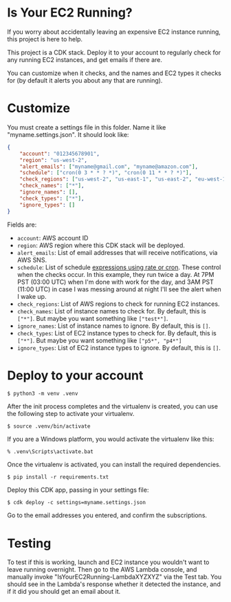 
# Is Your EC2 Running?

If you worry about accidentally leaving an expensive EC2 instance running, this project is here to help.

This project is a CDK stack. Deploy it to your account to regularly check for any running EC2 instances, and get emails if there are.

You can customize when it checks, and the names and EC2 types it checks for (by default it alerts you about any that are running).

# Customize

You must create a settings file in this folder. Name it like "myname.settings.json". It should look like:
```json
{
    "account": "012345678901",
    "region": "us-west-2",
    "alert_emails": ["myname@gmail.com", "myname@amazon.com"],
    "schedule": ["cron(0 3 * * ? *)", "cron(0 11 * * ? *)"],
    "check_regions": ["us-west-2", "us-east-1", "us-east-2", "eu-west-1"],
    "check_names": ["*"],
    "ignore_names": [],
    "check_types": ["*"],
    "ignore_types": []
}
```
Fields are:
* `account`: AWS account ID
* `region`: AWS region where this CDK stack will be deployed.
* `alert_emails`: List of email addresses that will receive notifications, via AWS SNS.
* `schedule`: List of schedule [expressions using rate or cron](https://docs.aws.amazon.com/lambda/latest/dg/services-cloudwatchevents-expressions.html). These control when the checks occur. In this example, they run twice a day. At 7PM PST (03:00 UTC) when I'm done with work for the day, and 3AM PST (11:00 UTC) in case I was messing around at night I'll see the alert when I wake up.
* `check_regions`: List of AWS regions to check for running EC2 instances.
* `check_names`: List of instance names to check for. By default, this is `["*"]`. But maybe you want something like `["test*"]`.
* `ignore_names`: List of instance names to ignore. By default, this is `[]`.
* `check_types`: List of EC2 instance types to check for. By default, this is `["*"]`. But maybe you want something like `["p5*", "p4*"]`
* `ignore_types`: List of EC2 instance types to ignore. By default, this is `[]`.

# Deploy to your account

```
$ python3 -m venv .venv
```

After the init process completes and the virtualenv is created, you can use the following
step to activate your virtualenv.

```
$ source .venv/bin/activate
```

If you are a Windows platform, you would activate the virtualenv like this:

```
% .venv\Scripts\activate.bat
```

Once the virtualenv is activated, you can install the required dependencies.

```
$ pip install -r requirements.txt
```

Deploy this CDK app, passing in your settings file:

```
$ cdk deploy -c settings=myname.settings.json
```

Go to the email addresses you entered, and confirm the subscriptions.

# Testing

To test if this is working, launch and EC2 instance you wouldn't want to leave running overnight. Then go to the AWS Lambda console, and manually invoke "IsYourEC2Running-LambdaXYZXYZ" via the Test tab. You should see in the Lambda's response whether it detected the instance, and if it did you should get an email about it.
